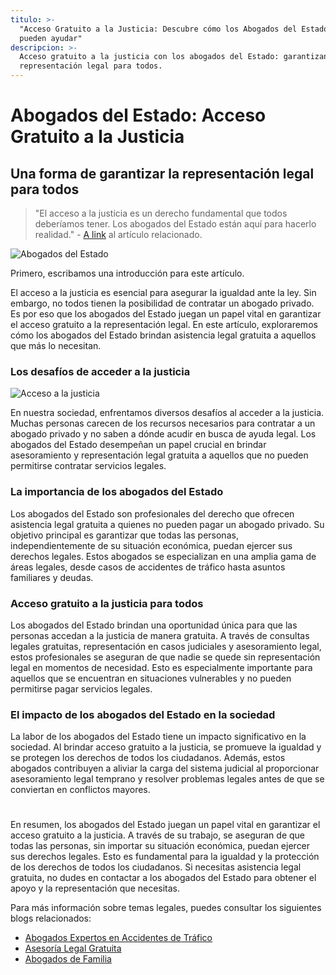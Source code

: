 ```yaml
---
titulo: >-
  "Acceso Gratuito a la Justicia: Descubre cómo los Abogados del Estado te
  pueden ayudar"
descripcion: >-
  Acceso gratuito a la justicia con los abogados del Estado: garantizando la
  representación legal para todos.
---
```


# Abogados del Estado: Acceso Gratuito a la Justicia

## Una forma de garantizar la representación legal para todos

> "El acceso a la justicia es un derecho fundamental que todos deberíamos tener. Los abogados del Estado están aquí para hacerlo realidad." - [A link](https://www.ejemplo.com) al artículo relacionado.

![Abogados del Estado](./img/abogados-del-estado-gratis-1.webp)

Primero, escribamos una introducción para este artículo.

El acceso a la justicia es esencial para asegurar la igualdad ante la ley. Sin embargo, no todos tienen la posibilidad de contratar un abogado privado. Es por eso que los abogados del Estado juegan un papel vital en garantizar el acceso gratuito a la representación legal. En este artículo, exploraremos cómo los abogados del Estado brindan asistencia legal gratuita a aquellos que más lo necesitan.

### Los desafíos de acceder a la justicia

![Acceso a la justicia](./img/abogados-del-estado-gratis-2.webp)

En nuestra sociedad, enfrentamos diversos desafíos al acceder a la justicia. Muchas personas carecen de los recursos necesarios para contratar a un abogado privado y no saben a dónde acudir en busca de ayuda legal. Los abogados del Estado desempeñan un papel crucial en brindar asesoramiento y representación legal gratuita a aquellos que no pueden permitirse contratar servicios legales.

### La importancia de los abogados del Estado

Los abogados del Estado son profesionales del derecho que ofrecen asistencia legal gratuita a quienes no pueden pagar un abogado privado. Su objetivo principal es garantizar que todas las personas, independientemente de su situación económica, puedan ejercer sus derechos legales. Estos abogados se especializan en una amplia gama de áreas legales, desde casos de accidentes de tráfico hasta asuntos familiares y deudas.

### Acceso gratuito a la justicia para todos

Los abogados del Estado brindan una oportunidad única para que las personas accedan a la justicia de manera gratuita. A través de consultas legales gratuitas, representación en casos judiciales y asesoramiento legal, estos profesionales se aseguran de que nadie se quede sin representación legal en momentos de necesidad. Esto es especialmente importante para aquellos que se encuentran en situaciones vulnerables y no pueden permitirse pagar servicios legales.

### El impacto de los abogados del Estado en la sociedad

La labor de los abogados del Estado tiene un impacto significativo en la sociedad. Al brindar acceso gratuito a la justicia, se promueve la igualdad y se protegen los derechos de todos los ciudadanos. Además, estos abogados contribuyen a aliviar la carga del sistema judicial al proporcionar asesoramiento legal temprano y resolver problemas legales antes de que se conviertan en conflictos mayores.

#

En resumen, los abogados del Estado juegan un papel vital en garantizar el acceso gratuito a la justicia. A través de su trabajo, se aseguran de que todas las personas, sin importar su situación económica, puedan ejercer sus derechos legales. Esto es fundamental para la igualdad y la protección de los derechos de todos los ciudadanos. Si necesitas asistencia legal gratuita, no dudes en contactar a los abogados del Estado para obtener el apoyo y la representación que necesitas.

Para más información sobre temas legales, puedes consultar los siguientes blogs relacionados:

- [Abogados Expertos en Accidentes de Tráfico](abogados-especialistas-en-accidentes-de-trafico)
- [Asesoría Legal Gratuita](asesoria-legal)
- [Abogados de Familia](buenos-abogados-de-familia)
